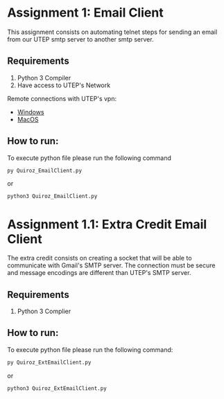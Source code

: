 # Assignment 1: Email Client
This assignment consists on automating telnet steps for sending an email from our UTEP smtp server to another smtp server.

## Requirements
1. Python 3 Compiler
2. Have access to UTEP's Network

Remote connections with UTEP's vpn:
* [Windows](https://www.utep.edu/cs/_Files/pdfs/VPNWindows10.pdf)
* [MacOS](https://www.utep.edu/technologysupport/_Files/docs/VPN_Mac.pdf)

## How to run:
To execute python file please run the following command
```bash
py Quiroz_EmailClient.py
```
or
```bash
python3 Quiroz_EmailClient.py
```

# Assignment 1.1: Extra Credit Email Client
The extra credit consists on creating a socket that will be able to communicate with Gmail's SMTP server. The connection must be secure and message encodings are different than
UTEP's SMTP server.

## Requirements
1. Python 3 Complier

## How to run:
To execute python file please run the following command:
```bash
py Quiroz_ExtEmailClient.py
```
or
```bash
python3 Quiroz_ExtEmailClient.py
```
